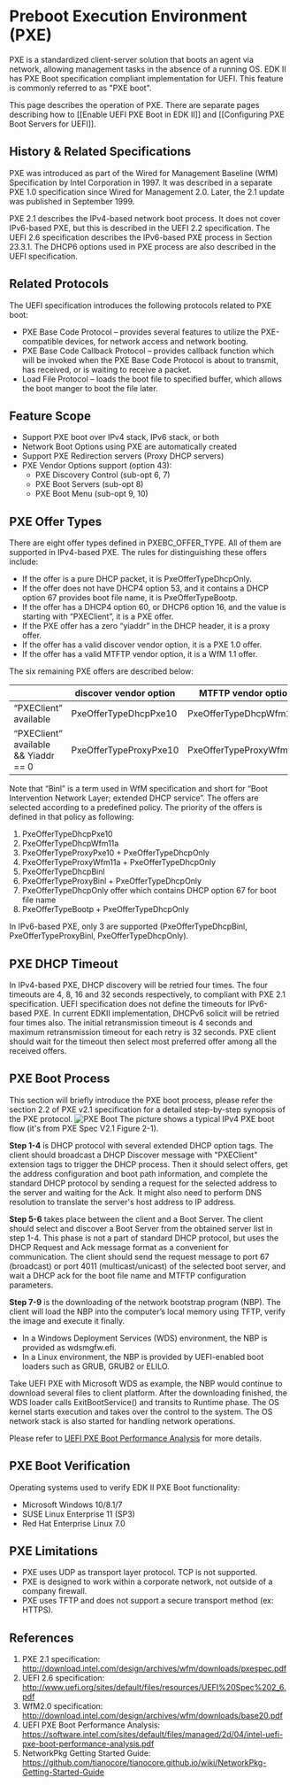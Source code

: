 # Preboot Execution Environment (PXE)

PXE is a standardized client-server solution that boots an agent via network, allowing management tasks in the absence of a running OS. EDK II has PXE Boot specification compliant implementation for UEFI. This feature is commonly referred to as "PXE boot".

This page describes the operation of PXE. There are separate pages describing how to [[Enable UEFI PXE Boot in EDK II]] and [[Configuring PXE Boot Servers for UEFI]].

## History & Related Specifications

PXE was introduced as part of the Wired for Management Baseline (WfM) Specification by Intel Corporation in 1997. It was described in a separate PXE 1.0 specification since Wired for Management 2.0. Later, the 2.1 update was published in September 1999.

PXE 2.1 describes the IPv4-based network boot process. It does not cover IPv6-based PXE, but this is described in the UEFI 2.2 specification. The UEFI 2.6 specification describes the IPv6-based PXE process in Section 23.3.1. The DHCP6 options used in PXE process are also described in the UEFI specification.

## Related Protocols

The UEFI specification introduces the following protocols related to PXE boot:

* PXE Base Code Protocol – provides several features to utilize the PXE-compatible devices, for network access and network booting.
* PXE Base Code Callback Protocol – provides callback function which will be invoked when the PXE Base Code Protocol is about to transmit, has received, or is waiting to receive a packet.
* Load File Protocol – loads the boot file to specified buffer, which allows the boot manger to boot the file later.

## Feature Scope
* Support PXE boot over IPv4 stack, IPv6 stack, or both
* Network Boot Options using PXE are automatically created
* Support PXE Redirection servers (Proxy DHCP servers)
* PXE Vendor Options support (option 43):
  * PXE Discovery Control (sub-opt 6, 7)
  * PXE Boot Servers (sub-opt 8)
  * PXE Boot Menu (sub-opt 9, 10)

## PXE Offer Types

There are eight offer types defined in PXEBC_OFFER_TYPE. All of them are supported in IPv4-based PXE. The rules for distinguishing these offers include:
* If the offer is a pure DHCP packet, it is PxeOfferTypeDhcpOnly.
* If the offer does not have DHCP4 option 53, and it contains a DHCP option 67 provides boot file name, it is PxeOfferTypeBootp.
* If the offer has a DHCP4 option 60, or DHCP6 option 16, and the value is starting with “PXEClient”, it is a PXE offer.
* If the PXE offer has a zero “yiaddr” in the DHCP header, it is a proxy offer.
* If the offer has a valid discover vendor option, it is a PXE 1.0 offer.
* If the offer has a valid MTFTP vendor option, it is a WfM 1.1 offer.

The six remaining PXE offers are described below:

| | discover vendor option | MTFTP vendor option | N/A |
| --- | --- | --- | --- |
| “PXEClient” available  | PxeOfferTypeDhcpPxe10 | PxeOfferTypeDhcpWfm11a | PxeOfferTypeDhcpBinl&nbsp; |
| “PXEClient” available && Yiaddr == 0  | PxeOfferTypeProxyPxe10 | PxeOfferTypeProxyWfm11a | PxeOfferTypeProxyBinl&nbsp; |

Note that “Binl” is a term used in WfM specification and short for “Boot Intervention Network Layer; extended DHCP service”.
The offers are selected according to a predefined policy. The priority of the offers is defined in that policy as following:

1. PxeOfferTypeDhcpPxe10
2. PxeOfferTypeDhcpWfm11a
3. PxeOfferTypeProxyPxe10 + PxeOfferTypeDhcpOnly
4. PxeOfferTypeProxyWfm11a + PxeOfferTypeDhcpOnly
5. PxeOfferTypeDhcpBinl
6. PxeOfferTypeProxyBinl + PxeOfferTypeDhcpOnly
7. PxeOfferTypeDhcpOnly offer which contains DHCP option 67 for boot file name
8. PxeOfferTypeBootp + PxeOfferTypeDhcpOnly

In IPv6-based PXE, only 3 are supported (PxeOfferTypeDhcpBinl, PxeOfferTypeProxyBinl, PxeOfferTypeDhcpOnly).

## PXE DHCP Timeout

In IPv4-based PXE, DHCP discovery will be retried four times. The four timeouts are 4, 8, 16 and 32 seconds respectively, to compliant with PXE 2.1 specification. UEFI specification does not define the timeouts for IPv6-based PXE. In current EDKII implementation, DHCPv6 solicit will be retried four times also. The initial retransmission timeout is 4 seconds and maximum retransmission timeout for each retry is 32 seconds. PXE client should wait for the timeout then select most preferred offer among all the received offers.

## PXE Boot Process

This section will briefly introduce the PXE boot process, please refer the section 2.2 of PXE v2.1 specification for a detailed step-by-step synopsis of the PXE protocol.
![PXE Boot](https://github.com/tianocore/tianocore.github.io/wiki/Projects/NetworkPkg/Images/PXE_Boot.png "PXE BOOT (PXE Spec V2.1 Figure 2-1)")
The picture shows a typical IPv4 PXE boot flow (it's from PXE Spec V2.1 Figure 2-1).

**Step 1-4** is DHCP protocol with several extended DHCP option tags. The client should broadcast a DHCP Discover message with "PXEClient" extension tags to trigger the DHCP process. Then it should select offers, get the address configuration and boot path information, and complete the standard DHCP protocol by sending a request for the selected address to the server and waiting for the Ack. It might also need to perform DNS resolution to translate the server's host address to IP address.

**Step 5-6** takes place between the client and a Boot Server. The client should select and discover a Boot Server from the obtained server list in step 1-4. This phase is not a part of standard DHCP protocol, but uses the DHCP Request and Ack message format as a convenient for communication. The client should send the request message to port 67 (broadcast) or port 4011 (multicast/unicast) of the selected boot server, and wait a DHCP ack for the boot file name and MTFTP configuration parameters.

**Step 7-9** is the downloading of the network bootstrap program (NBP). The client will load the NBP into the computer’s local memory using TFTP, verify the image and execute it finally.
* In a Windows Deployment Services (WDS) environment, the NBP is provided as wdsmgfw.efi.
* In a Linux environment, the NBP is provided by UEFI-enabled boot loaders such as GRUB, GRUB2 or ELILO.

Take UEFI PXE with Microsoft WDS as example, the NBP would continue to download several files to client platform. After the downloading finished, the WDS loader calls ExitBootService() and transits to Runtime phase. The OS kernel starts execution and takes over the control to the system. The OS network stack is also started for handling network operations.

Please refer to [UEFI PXE Boot Performance Analysis](https://software.intel.com/sites/default/files/managed/2d/04/intel-uefi-pxe-boot-performance-analysis.pdf) for more details.

## PXE Boot Verification

Operating systems used to verify EDK II PXE Boot functionality:

* Microsoft Windows 10/8.1/7
* SUSE Linux Enterprise 11 (SP3)
* Red Hat Enterprise Linux 7.0

## PXE Limitations

* PXE uses UDP as transport layer protocol. TCP is not supported.
* PXE is designed to work within a corporate network, not outside of a company firewall.
* PXE uses TFTP and does not support a secure transport method (ex: HTTPS).

## References

1. PXE 2.1 specification: http://download.intel.com/design/archives/wfm/downloads/pxespec.pdf
2. UEFI 2.6 specification: http://www.uefi.org/sites/default/files/resources/UEFI%20Spec%202_6.pdf
3. WfM2.0 specification: http://download.intel.com/design/archives/wfm/downloads/base20.pdf
4. UEFI PXE Boot Performance Analysis: https://software.intel.com/sites/default/files/managed/2d/04/intel-uefi-pxe-boot-performance-analysis.pdf
5. NetworkPkg Getting Started Guide: https://github.com/tianocore/tianocore.github.io/wiki/NetworkPkg-Getting-Started-Guide
